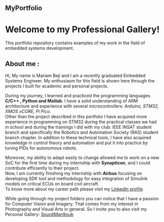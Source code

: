 ## MyPortfolio

# Welcome to my Professional Gallery!
This portfolio repository contains examples of my work in the field of embedded systems development.

## About me :
Hi, My name is Mariam Beji and I am a recently graduated Embedded Systems Engineer. My enthusiasm for this field is shown here through the projects I built for academic and personal projects.  
  
During my journey, I learned and practiced the programming languages **C/C++ , Python and Matlab**. I have a solid understanding of ARM architecture and experience with several microcontrollers: _Arduino,  STM32, XMOS xCORE, Pi Pico_.  
Other than the project described in this portfolio I have acquired more experience in programming on STM32 during the practical classes we had in school and during the trainings I did with my club: IEEE INSAT student branch and specifically the Robotics and Automation Society (RAS) student branch chapter. 
In addition to these technical tools, I have also acquired knowledge in control theory and automation and put it into practice by tuning PIDs for autonomous robots.   
  
Moreover, my ability to adapt easily to change allowed me to work on a new SoC for the first time during my internship with **Synapticon**, and I could contribute efficiently to their project.  
Now, I am currently finishing my internship with **Airbus** focusing on developing SDK tool and methodology for easy integration of Simulink models on critical ECUs on board civil aircraft.  
To know more about my career path please visit my [LinkedIn profile](https://www.linkedin.com/in/mariam-beji-90ab28178/)

While going through my project folders you can notice that I have a passion for Computer Vision and Imagery. That comes from my interest in Photography and Visual Arts in general. So I invite you to also visit my Personal Gallery: [SourdiMan9oub](https://www.instagram.com/sourdiman9oub/)  
